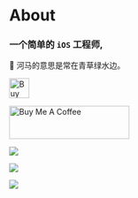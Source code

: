 # About

### 一个简单的 `iOS` 工程师, 

🦛 河马的意思是常在青草绿水边。

<a href='https://ko-fi.com/O5O7NJH1T' target='_blank'><img height='36' style='border:0px;height:36px;' src='https://storage.ko-fi.com/cdn/kofi1.png?v=3' border='0' alt='Buy Me a Coffee at ko-fi.com' /></a>

<a href="https://www.buymeacoffee.com/hippo0x0" target="_blank"><img src="https://cdn.buymeacoffee.com/buttons/v2/default-yellow.png" alt="Buy Me A Coffee" style="height: 60px !important;width: 217px !important;" ></a>

<!-- [![Twitter](https://img.shields.io/twitter/url?url=https%3A%2F%2Ftwitter.com%2Fswish0x1&label=https%3A%2F%2Ftwitter.com%2Fswish0x1)](https://twitter.com/swish0x1) -->

<a href="https://twitter.com/swish0x1"><img src="https://img.shields.io/twitter/url?url=https%3A%2F%2Ftwitter.com%2Fswish0x1&label=https%3A%2F%2Ftwitter.com%2Fswish0x1"> </img></a>

<!-- [![Discord](https://dcbadge.vercel.app/api/shield/803915028155334677)](https://discord.gg/34G3PDh2) -->

<a href="https://discord.gg/34G3PDh2"><img src="https://dcbadge.vercel.app/api/shield/803915028155334677"> </img></a>

<!-- [![Gmail](https://img.shields.io/badge/Gmail-D14836?style=for-the-badge&logo=gmail&logoColor=white&label=butub666@gmail.com)](butub666@gmail.com) -->

<a href="mailto:hippo0x0@gmail.com"><img src="https://img.shields.io/badge/Gmail-D14836?style=for-the-badge&logo=gmail&logoColor=white&label=hippo0x0@gmail.com"> </img></a>

